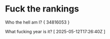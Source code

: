 # Fuck the rankings

Who the hell am I?
{ 34816053 }

What fucking year is it?
[ 2025-05-12T17:26:40Z ]
